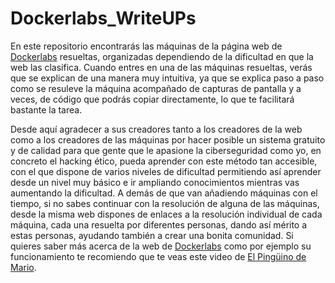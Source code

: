 # Dockerlabs_WriteUPs
En este repositorio encontrarás las máquinas de la página web de [Dockerlabs](https://dockerlabs.es/#/) resueltas, organizadas dependiendo de la dificultad en que la web las clasifica.
Cuando entres en una de las máquinas resueltas, verás que se explican de una manera muy intuitiva, ya que se explica paso a paso como se resuleve la máquina acompañado de capturas de pantalla y a veces, de código que podrás copiar directamente, lo que te facilitará bastante la tarea.

Desde aquí agradecer a sus creadores tanto a los creadores de la web como a los creadores de las máquinas por hacer posible un sistema gratuito y de calidad para que gente que le apasione la ciberseguridad como yo, en concreto el hacking ético, pueda aprender con este método tan accesible, con el que dispone de varios niveles de dificultad permitiendo así aprender desde un nivel muy básico e ir ampliando conocimientos mientras vas aumentando la dificultad. A demás de que van añadiendo máquinas con el tiempo, si no sabes continuar con la resolución de alguna de las máquinas, desde la misma web dispones de enlaces a la resolución individual de cada máquina, cada una resuelta por diferentes personas, dando así mérito a estas personas, ayudando también a crear una bonita comunidad.
Si quieres saber más acerca de la web de [Dockerlabs](https://dockerlabs.es/#/) como por ejemplo su funcionamiento te recomiendo que te veas este video de [El Pingüino de Mario](https://www.youtube.com/watch?v=24Y2GaD5764&t=871s).
